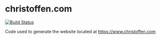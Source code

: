 # christoffen.com
[![Build Status](https://travis-ci.org/Christoffen-Corporation/christoffen.com.svg?branch=master)](https://travis-ci.org/Christoffen-Corporation/christoffen.com)

Code used to generate the website located at https://www.christoffen.com
